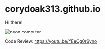 # corydoak313.github.io

Hi there!

<picture>
  <source media="(prefers-color-scheme: dark)" srcset="./Users/husband/Desktop/SCHOOL/CS499/images/smile_binary.PNG">
  <source media="(prefers-color-scheme: light)" srcset="./Users/husband/Desktop/SCHOOL/CS499/images/white_binary.JPG">
  <img alt="neon computer" src="./Users/husband/Desktop/SCHOOL/CS499/images/git_neon_blue.JPG">
</picture>

Code Review:
https://youtu.be/YEeCg0r6yno
